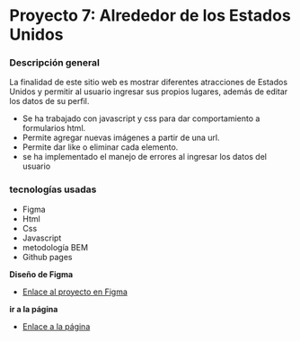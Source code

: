 # Proyecto 7: Alrededor de los Estados Unidos

### Descripción general

La finalidad de este sitio web es mostrar diferentes atracciones de Estados Unidos y permitir al usuario ingresar sus propios lugares, además de editar los datos de su perfil.
- Se ha trabajado con javascript y css para dar comportamiento a formularios html.
- Permite agregar nuevas imágenes a partir de una url.
- Permite dar like o eliminar cada elemento.
- se ha implementado el manejo de errores al ingresar los datos del usuario

### tecnologías usadas

* Figma
* Html
* Css
* Javascript
* metodología BEM
* Github pages

**Diseño de Figma**

* [Enlace al proyecto en Figma](https://www.figma.com/file/LDMgqWesKpQkIwhOfEBuTS/WEB%2C-Sprint-5%3A-Around-The-U.S.-%7C-desktop-%2B-mobile?node-id=0%3A1)

**ir a la página**

* [Enlace a la página](https://hamelyncode.github.io/web_project_4_esp/)